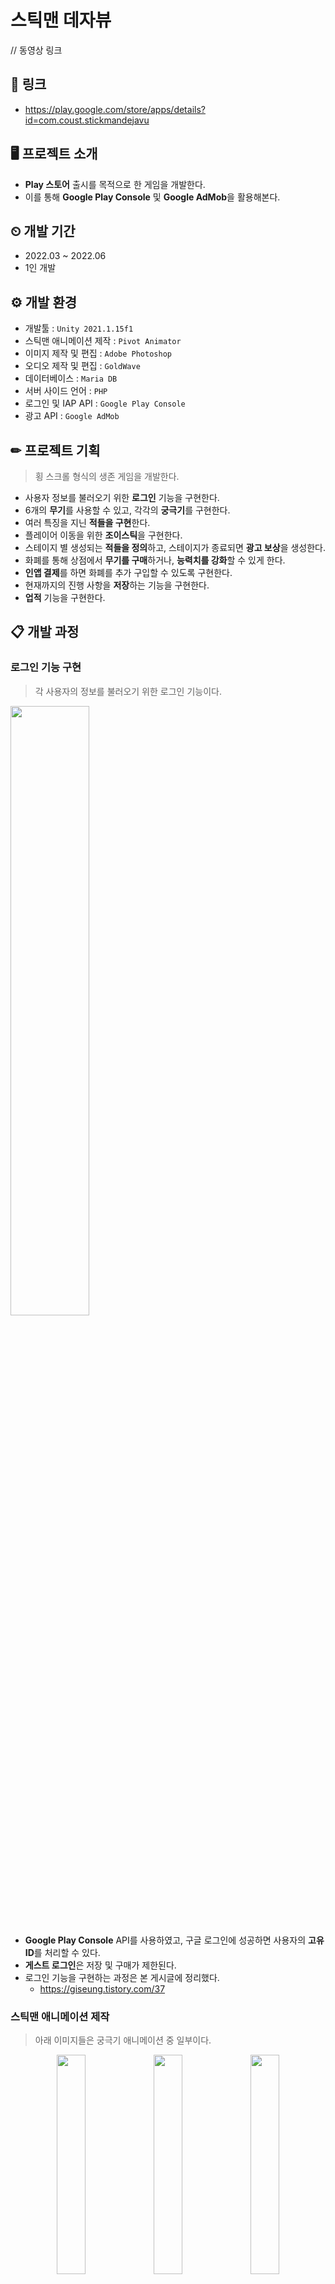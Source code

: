 # 스틱맨 데자뷰
// 동영상 링크

## 🔗 링크
+ https://play.google.com/store/apps/details?id=com.coust.stickmandejavu

## 🖥 프로젝트 소개
+ **Play 스토어** 출시를 목적으로 한 게임을 개발한다.
+ 이를 통해 **Google Play Console** 및 **Google AdMob**을 활용해본다.

## ⏲ 개발 기간
+ 2022.03 ~ 2022.06
+ 1인 개발

## ⚙ 개발 환경
+ 개발툴 : `Unity 2021.1.15f1`
+ 스틱맨 애니메이션 제작 : `Pivot Animator`
+ 이미지 제작 및 편집 : `Adobe Photoshop`
+ 오디오 제작 및 편집 : `GoldWave`
+ 데이터베이스 : `Maria DB`
+ 서버 사이드 언어 : `PHP`
+ 로그인 및 IAP API : `Google Play Console`
+ 광고 API : `Google AdMob`

## ✏ 프로젝트 기획
> 횡 스크롤 형식의 생존 게임을 개발한다.

+ 사용자 정보를 불러오기 위한 **로그인** 기능을 구현한다.
+ 6개의 **무기**를 사용할 수 있고, 각각의 **궁극기**를 구현한다.
+ 여러 특징을 지닌 **적들을 구현**한다.
+ 플레이어 이동을 위한 **조이스틱**을 구현한다.
+ 스테이지 별 생성되는 **적들을 정의**하고, 스테이지가 종료되면 **광고 보상**을 생성한다.
+ 화폐를 통해 상점에서 **무기를 구매**하거나, **능력치를 강화**할 수 있게 한다.
+ **인앱 결제**를 하면 화폐를 추가 구입할 수 있도록 구현한다.
+ 현재까지의 진행 사항을 **저장**하는 기능을 구현한다.
+ **업적** 기능을 구현한다.

## 📋 개발 과정
### 로그인 기능 구현
> 각 사용자의 정보를 불러오기 위한 로그인 기능이다.
<img width="50%" height="50%" src="https://user-images.githubusercontent.com/60832219/213242685-51c07a74-acf8-4ba5-bf2b-8aa86f20a30f.png"/>

+ **Google Play Console** API를 사용하였고, 구글 로그인에 성공하면 사용자의 **고유 ID**를 처리할 수 있다.
+ **게스트 로그인**은 저장 및 구매가 제한된다.
+ 로그인 기능을 구현하는 과정은 본 게시글에 정리했다.
  + https://giseung.tistory.com/37

### 스틱맨 애니메이션 제작
> 아래 이미지들은 궁극기 애니메이션 중 일부이다.
<div align="center">
<img width="30%" height="30%" src="https://user-images.githubusercontent.com/60832219/213253190-3743ae0d-0a28-46ef-9b97-3668a2476e67.gif"/>
<img width="30%" height="30%" src="https://user-images.githubusercontent.com/60832219/213253201-16a8cdb4-0cee-4e7d-bb75-eaf78700c378.gif"/>
<img width="30%" height="30%" src="https://user-images.githubusercontent.com/60832219/213253203-9c76e1cf-042a-4a2d-85c0-c0d2bd2261f1.gif"/>
</div>
  
+ 주인공 역인 스틱맨의 애니메이션은 **Pivot Animator** 프로그램을 활용해서 제작했다.
  + https://pivotanimator.net/
+ 가만히 있거나 뛰는 중에도 공격 모션은 실행되어야 하기 때문에 **상하체**를 구분했다.
+ **6개의 무기** 모션을 모두 제작했으며, **궁극기** 모션은 상체에 맞추었다.
+ 좌우 방향에 맞추어 상하체가 따로 회전한다.

### 조이스틱 구현
> 스틱맨을 조작하기 위한 조이스틱 기능이다.
<div align="left">
  <img width="30%" height="30%" src="https://user-images.githubusercontent.com/60832219/213256126-ed85cae0-7240-44f8-8912-6414b19a9230.png"/>
  <img width="60%" height="60%" src="https://user-images.githubusercontent.com/60832219/213256114-e411e547-787d-4ca4-80bd-f7e34a6d54ab.png"/>
</div>

+ 조이스틱 범위에 입력이 발생하면 **중점을 기준으로 벡터를 반환**한다.
+ **왼쪽 조이스틱**은 **이동 목적**으로 사용되고, **오른쪽 조이스틱**은 **공격 목적**으로 사용된다.
+ 주 스크립트는 `MoveJoystick.cs`와 `AttackJoystick.cs`가 있다.
+ 모든 UI 요소와 함께 **해상도 대응**이 일어난다.

### 무기 구현
> 크게 이펙트, 공격 판정, 강화로 나눌 수 있다.

#### 👉🏻 이펙트
<div align="left">
  <img width="50%" height="50%" src="https://user-images.githubusercontent.com/60832219/213341675-ffb68d00-9567-4e56-b1b2-5655f5dd68c0.gif"/>
  <img width="55%" height="55%" src="https://user-images.githubusercontent.com/60832219/213341684-0e9868a9-0fa8-4da9-94e3-c49698d4892a.gif"/>
  <img width="65%" height="65%" src="https://user-images.githubusercontent.com/60832219/213341685-3d38d7f6-b35f-42ac-84ca-5e9394ec13a3.gif"/>
  <img width="75%" height="75%" src="https://user-images.githubusercontent.com/60832219/213342931-a3fdad6e-e243-4fb8-b243-eb7392637e76.gif"/>
</div>

+ 대부분의 무기 이펙트는 **Particle System**을 활용하여 제작했다.
+ 포토샵으로 편집한 여러장의 이미지를 한 장의 **Sprite Sheet**로 생성하여 입자를 구현했다.
+ 이렇게 구현된 입자는 시간 흐름에 따라 위치, 크기, 속도, 방향, 색상 등이 변경된다.
+ 각 이펙트는 무기 모션의 **키 프레임 함수**에서 실행된다.
+ Sprite Packer로 **드로우콜 최적화**를 적용했다.

#### 👉🏻 공격 판정
<img width="25%" height="25%" src="https://user-images.githubusercontent.com/60832219/213673140-ccd22ba7-fe65-4bee-aa98-782a2f571bb7.gif"/>

+ 공격 판정 생성은 무기 모션의 **키 프레임 함수**에서 실행된다.
+ 공격 판정은 물리 충돌이 발생하는 **FixedUpdate**문 실행 전까지 활성화된 후, 비활성화된다.
+ 적 충돌이 발생하면 적 부모 클래스의 **GetDamage** 함수를 실행한다.
+ **피해량, 이동 속도 감소량, 타격 시 효과음, 궁극기 증가 여부** 등을 설정할 수 있다.
+ 주요 스크립트는 `PlayerAttackBoundManager.cs`이다.

#### 👉🏻 강화
<div align="left">
  <img width="75%" height="75%" src="https://user-images.githubusercontent.com/60832219/213690253-971d28d4-ff53-44b7-a35c-290f06250c8d.png"/>
  <table border="0">
    <tr>
      <td align="center">
        <img width="100%" height="100%" src="https://user-images.githubusercontent.com/60832219/213688519-16b06696-7808-4d0b-be74-b100ba7baace.gif"/>
      </td>
      <td align="center">
        <img width="100%" height="100%" src="https://user-images.githubusercontent.com/60832219/213688527-950fe434-a9e1-47f5-8257-8a0cfe7317b7.gif"/>
      </td>
    </tr>
    <tr>
      <td align="center">
        Sniper 기본 공격 : 강화 0
      </td>
      <td align="center">
        Sniper 기본 공격 : 강화 12
      </td>
    </tr>
    <tr>
      <td align="center">
        <img width="100%" height="100%" src="https://user-images.githubusercontent.com/60832219/213688524-42c89a9d-5ff9-46f8-8991-10ffe11f323e.gif"/>
      </td>
      <td align="center">
        <img width="100%" height="100%" src="https://user-images.githubusercontent.com/60832219/213688528-c79d827f-f532-4f7a-82c0-61cb5d991513.gif"/>
      </td>
    </tr>
    <tr>
      <td align="center">
        Sniper 궁극기 : 강화 0
      </td>
      <td align="center">
        Sniper 궁극기 : 강화 12
      </td>
    </tr>
  </table>
</div>

+ 강화는 각 공격당 **12번**까지 가능하고, 강화 단계가 올라갈수록 **강화 비용이 증가**한다.
+ 일반적으로 **공격력**이 증가하고, 세 번째 강화 단계에서는 **공격 속도** 및 **궁극기 충전량**이 증가한다.
+ 예외로 **Wizard** 무기는 강화 세 번째 강화 단계마다 이동 속도 감소량이 증가한다.
+ `Definition.cs`에서 정의한 강화 수치 증가량을 `Player.cs`에서 초기 적용하는 방식으로 구성했다.

### 능력치 구현
<img width="75%" height="75%" src="https://user-images.githubusercontent.com/60832219/213694658-db5e1d3f-37ae-4990-b117-7d61b35ba314.png"/>

+ **능력치 종류**
```
  최대 체력> 최대 체력이 증가한다.
  체력 회복률> 시간에 따라 회복하는 체력량이 증가한다.
  방어력> 각 무기당 피해를 입었을 때 감소하는 피해량이 증가한다.
  이동 속도> 각 무기당 이동 속도가 증가한다.
  다이아 획득량> 적을 처치했을 때 얻는 다이아량이 증가한다.
  다이아 획득 확률> 적을 처치했을 때 다이아를 얻을 확률이 증가한다.
  치명타 피해량> 적을 공격했을 때 치명타 피해량이 증가한다.
  치명타 확률> 적을 공격했을 때 치명타를 입힐 확률이 증가한다.
```
+ 강화는 각 능력당 **30번**까지 가능하고, 강화 단계가 올라갈수록 **강화 비용이 증가**한다.
+ 게임의 난이도가 급격히 쉬워지지 않도록 덧셈 연산을 사용했다.
+ `Definition.cs`에 정의한 강화 수치가 적용된 능력치를 `Player.cs`내의 프로퍼티로써 사용할 수 있다.

### 무기 교체 구현
> 두 개의 무기를 자유자재로 교체할 수 있게끔 UI를 구현했다.
<div align="left">
<img width="30%" height="30%" src="https://user-images.githubusercontent.com/60832219/213700923-76ca5e6c-a943-4858-a5cf-a27edf409fa7.gif"/>
<img width="30%" height="30%" src="https://user-images.githubusercontent.com/60832219/213702506-1e14e4fb-bdf2-460b-8182-34969a0435d8.gif"/>
</div>

+ 초기에 선택한 두 개의 **무기 아이콘**을 지정한다.
+ 버튼을 클릭하면 **애니메이션**이 실행되고, 두 아이콘의 **레이어 순서**를 변경한다.
+ 애니메이션이 종료되면, 최종적으로 무기 교체가 일어난다.
+ 무기 교체 도중에 공격할 수 없다.
+ 만약, 버튼에 의해 적이 가려지면 **불투명도**를 낮춘다.
+ 주요 스크립트는 `WeaponSwitchingButton.cs`이다.

### 적 구현
> 종류에 따라 다양한 특성을 가진다.
<div align="center">
  <img width="13%" height="13%" src="https://user-images.githubusercontent.com/60832219/213706409-7a82567c-6eed-4d21-b7f6-67035e8a59c7.png"/>
  <img width="13%" height="13%" src="https://user-images.githubusercontent.com/60832219/213706411-5c854ade-a40e-46a5-b640-93e8162da7fd.png"/>
  <img width="13%" height="13%" src="https://user-images.githubusercontent.com/60832219/213706412-8f61e98f-75de-4c06-81fa-bbad3e9b02bb.png"/>
  <img width="13%" height="13%" src="https://user-images.githubusercontent.com/60832219/213706039-289ed2b0-201d-446d-bb5d-3ee53cb2f943.png"/>
  <img width="13%" height="13%" src="https://user-images.githubusercontent.com/60832219/213706041-2f005b7d-54d9-46c5-8c51-dbe3e5afcc6e.png"/>
  <img width="13%" height="13%" src="https://user-images.githubusercontent.com/60832219/213706049-ae327809-3212-4cc1-a749-15787111ae10.png"/>
  <img width="13%" height="13%" src="https://user-images.githubusercontent.com/60832219/213706051-5b56f126-2b7a-4426-bde7-b702a4cea360.png"/>
  <img width="13%" height="13%" src="https://user-images.githubusercontent.com/60832219/213706053-d97485fd-1ad8-434f-926a-d2ac2f485f90.png"/>
  <img width="13%" height="13%" src="https://user-images.githubusercontent.com/60832219/213706055-e1a1cef3-f254-42ad-af56-5c3dd7e72380.png"/>
  <img width="13%" height="13%" src="https://user-images.githubusercontent.com/60832219/213706058-38aa8dde-e59b-48fc-bcab-7b509b590087.png"/>
  <img width="13%" height="13%" src="https://user-images.githubusercontent.com/60832219/213706060-39163938-ed20-4f16-a399-2c180d1a510d.png"/>
  <img width="13%" height="13%" src="https://user-images.githubusercontent.com/60832219/213706062-3e802d7a-c829-41b1-802b-07fa9a9debd3.png"/>
  <img width="13%" height="13%" src="https://user-images.githubusercontent.com/60832219/213706067-e2d88b94-319a-4f28-9374-e90669fad644.png"/>
  <img width="13%" height="13%" src="https://user-images.githubusercontent.com/60832219/213706071-0069ab30-35d2-452f-8e87-c75f41f66f03.png"/>
</div>

#### 👉🏻 공통
+ 능력치는 **체력, 이동 속도, 공격력, 공격 범위, 슬로우량** 등이 있다.
+ 애니메이션은 **정지, 공격, 피해, 이동, 죽음**이 있다.
+ **무기를 들고 있는 적**은 무기에 따라 근거리 또는 원거리로 구분된다.
+ 근접 무기는 오른쪽으로 갈수록 **공격력**과 **공격 범위**가 커진다.
+ 스틱맨의 **공격 판정**과 동일한 방식을 사용한다.
+ 적마다 스틱맨을 **탐색**하는 속도가 다르다.
+ 피해를 입으면 **Sprite**의 색상이 붉어졌다가 점차 돌아온다.
+ 부모 클래스는 `Enemy.cs`이다.
+ **Sprite Packer**로 드로우콜을 최적화하였다.

#### 💀 Slime
<div align="left">
  <img width="30%" height="30%" src="https://user-images.githubusercontent.com/60832219/213721173-e28791ec-57ed-4425-8669-e405dba2405e.gif"/>
</div>

+ 전체적으로 **가장 약한** 능력치를 지닌다.
+ 이동하면서 내려찍을 때 공격 판정을 발생한다.

#### 💀 Rat, Spider, Worm
<div align="left">
  <img width="30%" height="30%" src="https://user-images.githubusercontent.com/60832219/213724118-5b2620a0-4195-406c-8c28-30cf2064dced.gif"/>
  <img width="30%" height="30%" src="https://user-images.githubusercontent.com/60832219/213724127-143a8f01-7e6b-4bc3-9e52-9117fe968d94.gif"/>
  <img width="30%" height="30%" src="https://user-images.githubusercontent.com/60832219/213724130-b07a0f6d-aae5-47b4-abce-21c80149bc0a.gif"/>
</div>

+ 걸어다니는 적으로 오른쪽으로 갈수록 **높은 체력**과 **강한 공격력**이 특징이다.
+ Worm은 스틱맨을 탐색하는 시간이 없다.

#### 💀 Crow, Bat, Beholder
<div align="left">
  <img width="30%" height="30%" src="https://user-images.githubusercontent.com/60832219/213726192-231a133d-3f26-408f-b6fc-9c7d735c1383.gif"/>
  <img width="30%" height="30%" src="https://user-images.githubusercontent.com/60832219/213726200-647a67d4-2cb1-411a-9042-6381df05bd57.gif"/>
  <img width="30%" height="30%" src="https://user-images.githubusercontent.com/60832219/213726207-ea191578-231c-43f1-ad68-ef28186cddb8.gif"/>
</div>

+ 날아다니는 적으로 오른쪽으로 갈수록 **높은 이동 속도**와 **넓은 공격 판정**이 특징이다.
+ Beholder는 원거리다.

#### 💀 Orc
<div align="left">
  <img width="23%" height="23%" src="https://user-images.githubusercontent.com/60832219/213727859-d023bbf1-7798-4d32-aff9-94c23ba311c9.gif"/>
  <img width="23%" height="23%" src="https://user-images.githubusercontent.com/60832219/213727866-f6130441-ccd0-4527-800f-aa100b89cd88.gif"/>
  <img width="23%" height="23%" src="https://user-images.githubusercontent.com/60832219/213727873-c61344dd-0155-4242-819b-529b51ef519d.gif"/>
  <img width="23%" height="23%" src="https://user-images.githubusercontent.com/60832219/213727875-a42b30c4-6b0b-4324-970e-73d55d2a0743.gif"/>
</div>

+ 별다른 특징은 없다.

#### 💀 Cyclope
<div align="left">
  <img width="23%" height="23%" src="https://user-images.githubusercontent.com/60832219/213730675-e2be0661-8f65-4f9d-a464-fb379993c9af.gif"/>
  <img width="23%" height="23%" src="https://user-images.githubusercontent.com/60832219/213730683-622558ae-a311-43e7-afb6-af0ce5ffb724.gif"/>
  <img width="23%" height="23%" src="https://user-images.githubusercontent.com/60832219/213730686-b8e4e083-7db3-42c2-9333-53f9b45583e1.gif"/>
  <img width="23%" height="23%" src="https://user-images.githubusercontent.com/60832219/213730696-efc7979f-2178-415c-a553-e07e3d9e82ae.gif"/>
</div>

+ 이동 속도가 매우 느리지만, **매우 높은 체력**과 **넓은 공격 판정**을 지닌다.

#### 💀 Demon
<div align="left">
  <img width="23%" height="23%" src="https://user-images.githubusercontent.com/60832219/213732883-6e5bcf1a-4136-411e-9607-374771f9fd2e.gif"/>
  <img width="23%" height="23%" src="https://user-images.githubusercontent.com/60832219/213732888-8fc2cf15-9a0e-4863-b189-9191a498021c.gif"/>
  <img width="23%" height="23%" src="https://user-images.githubusercontent.com/60832219/213732894-797427af-a27d-45c0-9adb-8885c11a2baa.gif"/>
  <img width="23%" height="23%" src="https://user-images.githubusercontent.com/60832219/213732899-aa955f01-9d5e-490a-9cac-22757b71b8c1.gif"/>
</div>

+ 피해 애니메이션이 없어서 **경직**을 받지 않는다.

#### 💀 Goblin
<div align="left">
  <img width="23%" height="23%" src="https://user-images.githubusercontent.com/60832219/213791763-0ca3d727-cc3f-4f76-94bf-f38d5eb39a2f.gif"/>
  <img width="23%" height="23%" src="https://user-images.githubusercontent.com/60832219/213791771-8baf06ef-88a6-4855-b7ec-fbc0cd424aa3.gif"/>
  <img width="23%" height="23%" src="https://user-images.githubusercontent.com/60832219/213791773-8910d993-1316-4113-aea2-5c98a23466df.gif"/>
  <img width="23%" height="23%" src="https://user-images.githubusercontent.com/60832219/213791775-de0f5a66-2aaa-4d25-b791-334607ee403b.gif"/>
</div>

+ **빠른 이동 속도**를 지닌다.

#### 💀 Zombie
<div align="left">
  <img width="23%" height="23%" src="https://user-images.githubusercontent.com/60832219/213793581-9d35dcbf-dc01-41a2-8260-b1814b38a2df.gif"/>
  <img width="23%" height="23%" src="https://user-images.githubusercontent.com/60832219/213793586-e8822608-b8eb-4054-8461-4d488498e8e4.gif"/>
  <img width="23%" height="23%" src="https://user-images.githubusercontent.com/60832219/213793589-958cc407-59c6-4ac1-b9ec-076b350e1411.gif"/>
  <img width="23%" height="23%" src="https://user-images.githubusercontent.com/60832219/213793593-42d7402d-f23a-4af2-a5ec-a93c69eed88a.gif"/>
</div>

+ 이동 중, 체력을 점차 **회복**한다.

#### 💀 Ghost
<div align="left">
  <img width="23%" height="23%" src="https://user-images.githubusercontent.com/60832219/213795373-2d531cf1-6c92-4ff5-ad95-0a331c5e5f48.gif"/>
  <img width="23%" height="23%" src="https://user-images.githubusercontent.com/60832219/213795394-ffed5dbf-8b51-4181-87d9-06bf959d9e47.gif"/>
  <img width="23%" height="23%" src="https://user-images.githubusercontent.com/60832219/213795405-8a9cb243-80ee-4350-b195-34336deb9bff.gif"/>
  <img width="23%" height="23%" src="https://user-images.githubusercontent.com/60832219/213795416-2bc1b101-0e7c-4dcf-96af-3ab0d3bb537c.gif"/>
</div>

+ **원거리 공격에 면역**이 된다.

#### 💀 Skeleton
<div align="left">
  <img width="23%" height="23%" src="https://user-images.githubusercontent.com/60832219/213797195-f3b526e7-2a68-47d4-aa52-bc6e753f33e5.gif"/>
  <img width="23%" height="23%" src="https://user-images.githubusercontent.com/60832219/213797209-b43c6963-065a-437c-9020-a7109c0f0d9b.gif"/>
  <img width="23%" height="23%" src="https://user-images.githubusercontent.com/60832219/213797215-8f7abf10-d518-47e1-937f-57fe57b47a46.gif"/>
  <img width="23%" height="23%" src="https://user-images.githubusercontent.com/60832219/213797229-5f7eedaf-134d-4731-b396-4dc8badb9bb9.gif"/>
</div>

+ 죽고 나면 일정 시간 후 **부활**한다.
+ 부활 후에는 **능력치가 대폭 상승**하고, 일정 시간이 지나야만 다시 죽는다.

#### 👉🏻 티어
<div align="left">
  <table border="0">
    <tr>
      <td align="center">
        <img width="100%" height="100%" src="https://user-images.githubusercontent.com/60832219/213798574-af9996d1-d306-4531-82f5-99b38be2efe9.gif"/>
      </td>
      <td align="center">
        <img width="100%" height="100%" src="https://user-images.githubusercontent.com/60832219/213798580-fdaaaec0-da02-4892-97a2-41cced32b84f.gif"/>
      </td>
      <td align="center">
        <img width="100%" height="100%" src="https://user-images.githubusercontent.com/60832219/213798583-8d6baf20-c42d-42b4-9675-290c345df54b.gif"/>
      </td>
    </tr>
    <tr>
      <td align="center">
        티어 1
      </td>
      <td align="center">
        티어 2
      </td>
      <td align="center">
        티어 3
      </td>
    </tr>
  </table>
</div>
  
+ **체력바 색상**에 따라 티어를 3단계로 구분한다.
+ 티어가 상승함에 따라 모든 **능력치**가 큰 폭으로 상승한다.

### 스테이지 정의
<div align="left">
  <img width="45%" height="45%" src="https://user-images.githubusercontent.com/60832219/213801138-a1baf807-dec7-4ba1-ad74-b19edeb79c60.png"/>
  <img width="45%" height="45%" src="https://user-images.githubusercontent.com/60832219/213801140-089bad90-4823-46d7-ac56-8eb06235008c.png"/>
</div>

+ **Assets/Resources/Stage** 디렉터리에 각 스테이지 정보를 저장한다.
+ 파일에는 **동시 생성 수, 생성 지연 시간, 생성하는 적 순서**가 정의되어있다.
+ 게임을 시작하면, 파일 입출력을 통해 생성하는 적 순서를 **큐**에 삽입한다.
+ 주요 스크립트는 `EnemySpawnManager.cs`이다.
+ 모든 적이 생성되어 사라지면 스테이지를 종료한다.

### 애드몹 추가
<div align="left">
  <table border="0">
    <tr>
      <td colspan="2" align="center">
        <img width="100%" height="100%" src="https://user-images.githubusercontent.com/60832219/213897970-7fecadb3-5361-4909-808d-ad6b64170707.png"/>
      </td>
    </tr>
    <tr>
      <td colspan="2" align="center">
        광고 화면
      </td>
    </tr>
    <tr>
      <td align="center">
        <img width="100%" height="100%" src="https://user-images.githubusercontent.com/60832219/213897969-f434d188-71aa-4469-8f14-300ba235e241.png"/>
      </td>
      <td align="center">
        <img width="100%" height="100%" src="https://user-images.githubusercontent.com/60832219/213897971-022e6afe-1dc2-409b-8e5e-da9e62db5d82.png"/>
      </td>
    </tr>
    <tr>
      <td align="center">
        광고 시청 전 결과 화면
      </td>
      <td align="center">
        광고 시청 후 결과 화면
      </td>
    </tr>
  </table>
</div>

+ 
